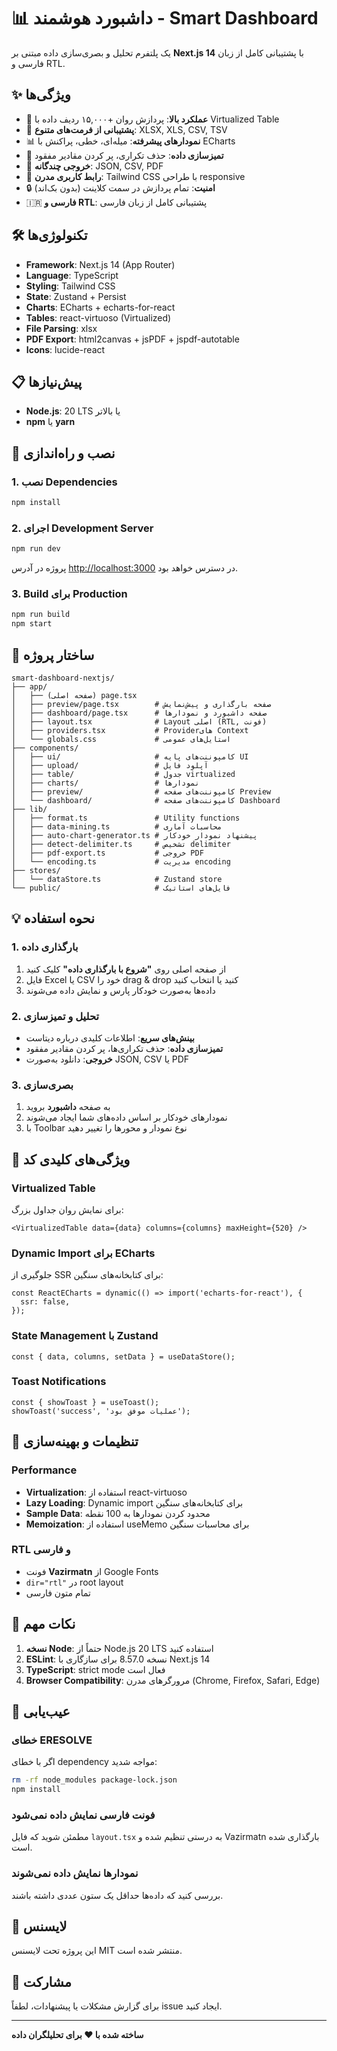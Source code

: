 # 📊 داشبورد هوشمند - Smart Dashboard

یک پلتفرم تحلیل و بصری‌سازی داده مبتنی بر **Next.js 14** با پشتیبانی کامل از زبان فارسی و RTL.

## ✨ ویژگی‌ها

- 🚀 **عملکرد بالا**: پردازش روان +۱۵,۰۰۰ ردیف داده با Virtualized Table
- 📁 **پشتیبانی از فرمت‌های متنوع**: XLSX, XLS, CSV, TSV
- 📊 **نمودارهای پیشرفته**: میله‌ای، خطی، پراکنش با ECharts
- 🧹 **تمیزسازی داده**: حذف تکراری، پر کردن مقادیر مفقود
- 💾 **خروجی چندگانه**: JSON, CSV, PDF
- 🎨 **رابط کاربری مدرن**: Tailwind CSS با طراحی responsive
- 🔒 **امنیت**: تمام پردازش در سمت کلاینت (بدون بک‌اند)
- 🇮🇷 **فارسی و RTL**: پشتیبانی کامل از زبان فارسی

## 🛠️ تکنولوژی‌ها

- **Framework**: Next.js 14 (App Router)
- **Language**: TypeScript
- **Styling**: Tailwind CSS
- **State**: Zustand + Persist
- **Charts**: ECharts + echarts-for-react
- **Tables**: react-virtuoso (Virtualized)
- **File Parsing**: xlsx
- **PDF Export**: html2canvas + jsPDF + jspdf-autotable
- **Icons**: lucide-react

## 📋 پیش‌نیازها

- **Node.js**: 20 LTS یا بالاتر
- **npm** یا **yarn**

## 🚀 نصب و راه‌اندازی

### 1. نصب Dependencies

```bash
npm install
```

### 2. اجرای Development Server

```bash
npm run dev
```

پروژه در آدرس [http://localhost:3000](http://localhost:3000) در دسترس خواهد بود.

### 3. Build برای Production

```bash
npm run build
npm start
```

## 📂 ساختار پروژه

```
smart-dashboard-nextjs/
├── app/
│   ├── (صفحه اصلی) page.tsx
│   ├── preview/page.tsx        # صفحه بارگذاری و پیش‌نمایش
│   ├── dashboard/page.tsx      # صفحه داشبورد و نمودارها
│   ├── layout.tsx              # Layout اصلی (RTL, فونت)
│   ├── providers.tsx           # Provider‌های Context
│   └── globals.css             # استایل‌های عمومی
├── components/
│   ├── ui/                     # کامپوننت‌های پایه UI
│   ├── upload/                 # آپلود فایل
│   ├── table/                  # جدول virtualized
│   ├── charts/                 # نمودارها
│   ├── preview/                # کامپوننت‌های صفحه Preview
│   └── dashboard/              # کامپوننت‌های صفحه Dashboard
├── lib/
│   ├── format.ts               # Utility functions
│   ├── data-mining.ts          # محاسبات آماری
│   ├── auto-chart-generator.ts # پیشنهاد نمودار خودکار
│   ├── detect-delimiter.ts     # تشخیص delimiter
│   ├── pdf-export.ts           # خروجی PDF
│   └── encoding.ts             # مدیریت encoding
├── stores/
│   └── dataStore.ts            # Zustand store
└── public/                     # فایل‌های استاتیک
```

## 💡 نحوه استفاده

### 1. بارگذاری داده

1. از صفحه اصلی روی **"شروع با بارگذاری داده"** کلیک کنید
2. فایل Excel یا CSV خود را drag & drop کنید یا انتخاب کنید
3. داده‌ها به‌صورت خودکار پارس و نمایش داده می‌شوند

### 2. تحلیل و تمیزسازی

- **بینش‌های سریع**: اطلاعات کلیدی درباره دیتاست
- **تمیزسازی داده**: حذف تکراری‌ها، پر کردن مقادیر مفقود
- **خروجی**: دانلود به‌صورت JSON, CSV یا PDF

### 3. بصری‌سازی

1. به صفحه **داشبورد** بروید
2. نمودارهای خودکار بر اساس داده‌های شما ایجاد می‌شوند
3. با Toolbar نوع نمودار و محورها را تغییر دهید

## 🎯 ویژگی‌های کلیدی کد

### Virtualized Table

برای نمایش روان جداول بزرگ:

```tsx
<VirtualizedTable data={data} columns={columns} maxHeight={520} />
```

### Dynamic Import برای ECharts

جلوگیری از SSR برای کتابخانه‌های سنگین:

```tsx
const ReactECharts = dynamic(() => import('echarts-for-react'), {
  ssr: false,
});
```

### State Management با Zustand

```tsx
const { data, columns, setData } = useDataStore();
```

### Toast Notifications

```tsx
const { showToast } = useToast();
showToast('success', 'عملیات موفق بود');
```

## 🔧 تنظیمات و بهینه‌سازی

### Performance

- **Virtualization**: استفاده از react-virtuoso
- **Lazy Loading**: Dynamic import برای کتابخانه‌های سنگین
- **Sample Data**: محدود کردن نمودارها به 100 نقطه
- **Memoization**: استفاده از useMemo برای محاسبات سنگین

### RTL و فارسی

- فونت **Vazirmatn** از Google Fonts
- `dir="rtl"` در root layout
- تمام متون فارسی

## 📝 نکات مهم

1. **نسخه Node**: حتماً از Node.js 20 LTS استفاده کنید
2. **ESLint**: نسخه 8.57.0 برای سازگاری با Next.js 14
3. **TypeScript**: strict mode فعال است
4. **Browser Compatibility**: مرورگرهای مدرن (Chrome, Firefox, Safari, Edge)

## 🐛 عیب‌یابی

### خطای ERESOLVE

اگر با خطای dependency مواجه شدید:

```bash
rm -rf node_modules package-lock.json
npm install
```

### فونت فارسی نمایش داده نمی‌شود

مطمئن شوید که فایل `layout.tsx` به درستی تنظیم شده و Vazirmatn بارگذاری شده است.

### نمودارها نمایش داده نمی‌شوند

بررسی کنید که داده‌ها حداقل یک ستون عددی داشته باشند.

## 📄 لایسنس

این پروژه تحت لایسنس MIT منتشر شده است.

## 🤝 مشارکت

برای گزارش مشکلات یا پیشنهادات، لطفاً issue ایجاد کنید.

---

**ساخته شده با ❤️ برای تحلیلگران داده**